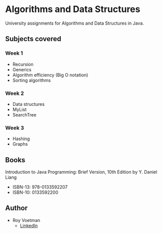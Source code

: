 # Algorithms and Data Structures
University assignments for Algorithms and Data Structures in Java.

## Subjects covered

### Week 1
* Recursion
* Generics
* Algorithm efficiency (Big O notation)
* Sorting algorithms

### Week 2
* Data structures
* MyList
* SearchTree

### Week 3
* Hashing
* Graphs

## Books
Introduction to Java Programming: Brief Version, 10th Edition
by Y. Daniel Liang
- ISBN-13: 978-0133592207
- ISBN-10: 0133592200

## Author

* Roy Voetman
    * [LinkedIn](https://www.linkedin.com/in/roy-voetman/)
